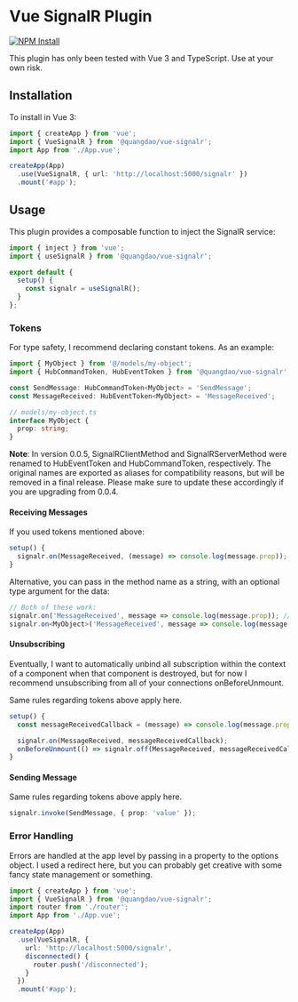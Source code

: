 # Vue SignalR Plugin

[![NPM Install](https://nodei.co/npm/@quangdao/vue-signalr.png?mini=true)](https://www.npmjs.com/package/@quangdao/vue-signalr)

This plugin has only been tested with Vue 3 and TypeScript. Use at your own risk.

## Installation

To install in Vue 3:

```typescript
import { createApp } from 'vue';
import { VueSignalR } from '@quangdao/vue-signalr';
import App from './App.vue';

createApp(App)
  .use(VueSignalR, { url: 'http://localhost:5000/signalr' })
  .mount('#app');
```

## Usage

This plugin provides a composable function to inject the SignalR service:

```typescript
import { inject } from 'vue';
import { useSignalR } from '@quangdao/vue-signalr';

export default {
  setup() {
    const signalr = useSignalR();
  }
};
```

### Tokens

For type safety, I recommend declaring constant tokens. As an example:

```typescript
import { MyObject } from '@/models/my-object';
import { HubCommandToken, HubEventToken } from '@quangdao/vue-signalr';

const SendMessage: HubCommandToken<MyObject> = 'SendMessage';
const MessageReceived: HubEventToken<MyObject> = 'MessageReceived';

// models/my-object.ts
interface MyObject {
  prop: string;
}
```

**Note**: In version 0.0.5, SignalRClientMethod and SignalRServerMethod were renamed to HubEventToken and HubCommandToken, respectively. The original names are exported as aliases for compatibility reasons, but will be removed in a final release. Please make sure to update these accordingly if you are upgrading from 0.0.4.

#### Receiving Messages

If you used tokens mentioned above:

```typescript
setup() {
  signalr.on(MessageReceived, (message) => console.log(message.prop));
}
```

Alternative, you can pass in the method name as a string, with an optional type argument for the data:

```typescript
// Both of these work:
signalr.on('MessageReceived', message => console.log(message.prop)); // Data object is untyped
signalr.on<MyObject>('MessageReceived', message => console.log(message.prop));
```

#### Unsubscribing

Eventually, I want to automatically unbind all subscription within the context of a component when that component is destroyed, but for now I recommend unsubscribing from all of your connections onBeforeUnmount.

Same rules regarding tokens above apply here.

```typescript
setup() {
  const messageReceivedCallback = (message) => console.log(message.prop);

  signalr.on(MessageReceived, messageReceivedCallback);
  onBeforeUnmount(() => signalr.off(MessageReceived, messageReceivedCallback));
}
```

#### Sending Message

Same rules regarding tokens above apply here.

```typescript
signalr.invoke(SendMessage, { prop: 'value' });
```

### Error Handling

Errors are handled at the app level by passing in a property to the options object. I used a redirect here, but you can probably get creative with some fancy state management or something.

```typescript
import { createApp } from 'vue';
import { VueSignalR } from '@quangdao/vue-signalr';
import router from './router';
import App from './App.vue';

createApp(App)
  .use(VueSignalR, {
    url: 'http://localhost:5000/signalr',
    disconnected() {
      router.push('/disconnected');
    }
  })
  .mount('#app');
```

